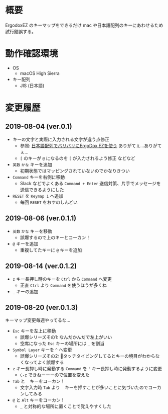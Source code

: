 # 概要

ErgodoxEZ のキーマップをできるだけ mac や日本語配列のキーにあわせるため試行錯誤する。

# 動作確認環境

- OS
    - macOS High Sierra
- キー配列
    - JIS (日本語)

# 変更履歴

## 2019-08-04 (ver.0.1)

- キーの文字と実際に入力される文字が違う点修正
    - 参照: [日本語配列でバリバリにErgoDox EZを使う](https://qiita.com/shuh/items/b94215d3b946d3ded0fe) ありがてぇ…ありがてぇ…
    - `[` のキーが `@` になるのを `[` が入力されるよう修正 などなど
- `英数` `かな` キーを追加
    - 初期状態ではマッピングされていないのでかなりきつい
- `Command` キーを右側に移動
    - Slack などでよくある `Command + Enter` 送信対策、片手でメッセージを送信できるようにした
- `RESET` を `Keymap 1` へ追加
    - 毎回 `RESET` をおすのしんどい

## 2019-08-06 (ver.0.1.1)

- `英数` `かな` キーを移動
    - 誤爆するので上のキーとコーカン！
- `@` キーを追加
    - 重複してたキーに `@` キーを追加

## 2019-08-14 (ver.0.1.2)

- `z` キー長押し時のキーを `Ctrl` から `Command` へ変更
    - 正直 `Ctrl` より `Command` を使うほうが多くね
- `_` キーの追加

## 2019-08-20 (ver.0.1.3)

キーマップ変更毎週やってるな…

- `Esc` キーを左上に移動
    - 誤爆シリーズその1: なんだかんだで左上がいい
    - 空席になった `Esc` キーの場所には `_` を割当
- `Symbol Layer` キーを `^` へ変更
    - 誤爆シリーズその2: タッチタイピングしてるとキーの境目がわからなくなってよく誤爆する
- `z` キー長押し時に発動する `Command` を `'` キー長押し時に発動するように変更
    - `C-z` できねーーーので位置を変えた
- `Tab` と ` ` キーをコーカン！
    - 文字入力時 `Tab` より ` ` キーを押すことが多いことに気づいたのでコーカンしてみる
- `@` と `Alt` キーをコーカン！
    - `_` と対称的な場所に置くことで覚えやすくした
